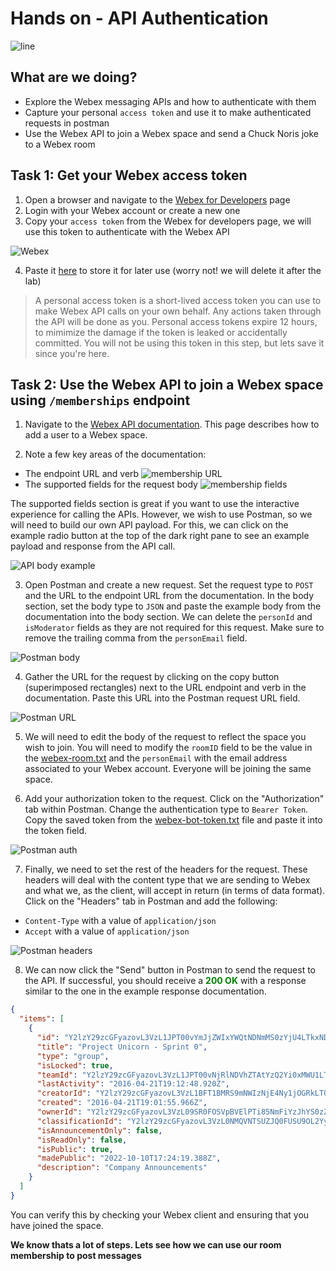 # Hands on - API Authentication

![line](../assets/banner.png)

## What are we doing?

- Explore the Webex messaging APIs and how to authenticate with them
- Capture your personal `access token` and use it to make authenticated requests in postman
- Use the Webex API to join a Webex space and send a Chuck Noris joke to a Webex room

## Task 1: Get your Webex access token

1. Open a browser and navigate to the [Webex for Developers](https://developer.webex.com/docs/api/getting-started) page
2. Login with your Webex account or create a new one
3. Copy your `access token` from the Webex for developers page, we will use this token to authenticate with the Webex API

![Webex](images/webex1.gif)

4. Paste it [here](./code/webex-token.txt) to store it for later use (worry not! we will delete it after the lab)

> A personal access token is a short-lived access token you can use to make Webex API calls on your own behalf. Any actions taken through the API will be done as you. Personal access tokens expire 12 hours, to mimimize the damage if the token is leaked or accidentally committed.  You will not be using this token in this step, but lets save it since you're here.

## Task 2: Use the Webex API to join a Webex space using `/memberships` endpoint

1. Navigate to the [Webex API documentation](https://developer.webex.com/docs/api/v1/memberships/create-a-membership).  This page describes how to add a user to a Webex space.

2. Note a few key areas of the documentation:

- The endpoint URL and verb ![membership URL](./images/membership-url.png)
- The supported fields for the request body ![membership fields](./images/membership-fields.png)

The supported fields section is great if you want to use the interactive experience for calling the APIs.  However, we wish to use Postman, so we will need to build our own API payload.  For this, we can click on the example radio button at the top of the dark right pane to see an example payload and response from the API call.

![API body example](./images/api-body-example.gif)

3. Open Postman and create a new request.  Set the request type to `POST` and the URL to the endpoint URL from the documentation.  In the body section, set the body type to `JSON` and paste the example body from the documentation into the body section.  We can delete the `personId` and `isModerator` fields as they are not required for this request.  Make sure to remove the trailing comma from the `personEmail` field.

![Postman body](./images/api-body-postman.gif)

4. Gather the URL for the request by clicking on the copy button (superimposed rectangles) next to the URL endpoint and verb in the documentation.  Paste this URL into the Postman request URL field.

![Postman URL](./images/api-url-postman.gif)

5. We will need to edit the body of the request to reflect the space you wish to join.  You will need to modify the `roomID` field to be the value in the [webex-room.txt](./code/webex-room.txt) and the `personEmail` with the email address associated to your Webex account.  Everyone will be joining the same space.

6. Add your authorization token to the request.  Click on the "Authorization" tab within Postman.  Change the authentication type to `Bearer Token`.  Copy the saved token from the [webex-bot-token.txt](./code/webex-bot-token.txt) file and paste it into the token field.

![Postman auth](./images/api-url-auth.gif)

7. Finally, we need to set the rest of the headers for the request.  These headers will deal with the content type that we are sending to Webex and what we, as the client, will accept in return (in terms of data format).  Click on the "Headers" tab in Postman and add the following:

- `Content-Type` with a value of `application/json`
- `Accept` with a value of `application/json`

![Postman headers](./images/api-headers-postman.gif)

8. We can now click the "Send" button in Postman to send the request to the API.  If successful, you should receive a <span style="color:green">**200 OK**</span> with a response similar to the one in the example response documentation.

```json
{
  "items": [
    {
      "id": "Y2lzY29zcGFyazovL3VzL1JPT00vYmJjZWIxYWQtNDNmMS0zYjU4LTkxNDctZjE0YmIwYzRkMTU0",
      "title": "Project Unicorn - Sprint 0",
      "type": "group",
      "isLocked": true,
      "teamId": "Y2lzY29zcGFyazovL3VzL1JPT00vNjRlNDVhZTAtYzQ2Yi0xMWU1LTlkZjktMGQ0MWUzNDIxOTcz",
      "lastActivity": "2016-04-21T19:12:48.920Z",
      "creatorId": "Y2lzY29zcGFyazovL3VzL1BFT1BMRS9mNWIzNjE4Ny1jOGRkLTQ3MjctOGIyZi1mOWM0NDdmMjkwNDY",
      "created": "2016-04-21T19:01:55.966Z",
      "ownerId": "Y2lzY29zcGFyazovL3VzL09SR0FOSVpBVElPTi85NmFiYzJhYS0zZGNjLTExZTUtYTE1Mi1mZTM0ODE5Y2RjOWE",
      "classificationId": "Y2lzY29zcGFyazovL3VzL0NMQVNTSUZJQ0FUSU9OL2YyMDUyZTgyLTU0ZjgtMTFlYS1hMmUzLTJlNzI4Y2U4ODEyNQ",
      "isAnnouncementOnly": false,
      "isReadOnly": false,
      "isPublic": true,
      "madePublic": "2022-10-10T17:24:19.388Z",
      "description": "Company Announcements"
    }
  ]
}
```

You can verify this by checking your Webex client and ensuring that you have joined the space.

**We know thats a lot of steps.  Lets see how we can use our room membership to post messages**
